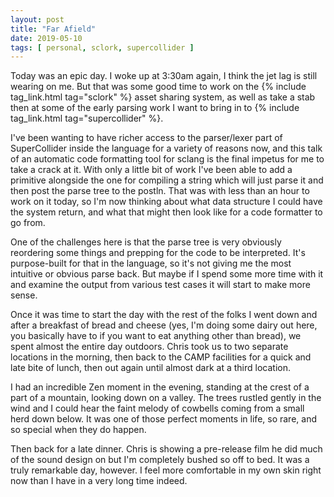 ```yaml
---
layout: post
title: "Far Afield"
date: 2019-05-10
tags: [ personal, sclork, supercollider ]
---
```


Today was an epic day. I woke up at 3:30am again, I think the jet lag is still wearing on me. But that was some good
time to work on the {% include tag_link.html tag="sclork" %} asset sharing system, as well as take a stab then at some
of the early parsing work I want to bring in to {% include tag_link.html tag="supercollider" %}.

I've been wanting to have richer access to the parser/lexer part of SuperCollider inside the language for a variety of
reasons now, and this talk of an automatic code formatting tool for sclang is the final impetus for me to take a crack
at it. With only a little bit of work I've been able to add a primitive alongside the one for compiling a string which
will just parse it and then post the parse tree to the postln. That was with less than an hour to work on it today,
so I'm now thinking about what data structure I could have the system return, and what that might then look like for
a code formatter to go from.

One of the challenges here is that the parse tree is very obviously reordering some things and prepping for the code to
be interpreted. It's purpose-built for that in the language, so it's not giving me the most intuitive or obvious parse
back. But maybe if I spend some more time with it and examine the output from various test cases it will start to make
more sense.

Once it was time to start the day with the rest of the folks I went down and after a breakfast of bread and cheese
(yes, I'm doing some dairy out here, you basically have to if you want to eat anything other than bread), we spent
almost the entire day outdoors. Chris took us to two separate locations in the morning, then back to the CAMP facilities
for a quick and late bite of lunch, then out again until almost dark at a third location.

I had an incredible Zen moment in the evening, standing at the crest of a part of a mountain, looking down on a valley.
The trees rustled gently in the wind and I could hear the faint melody of cowbells coming from a small herd down below.
It was one of those perfect moments in life, so rare, and so special when they do happen.

Then back for a late dinner. Chris is showing a pre-release film he did much of the sound design on but I'm completely
bushed so off to bed. It was a truly remarkable day, however. I feel more comfortable in my own skin right now than
I have in a very long time indeed.

